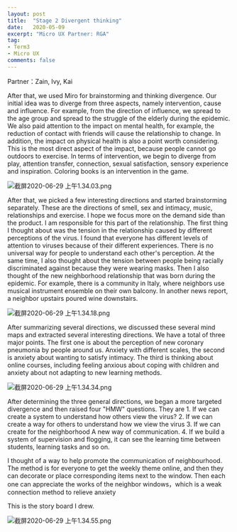 ```yaml
---
layout: post
title:  "Stage 2 Divergent thinking"
date:   2020-05-09
excerpt: "Micro UX Partner: RGA"
tag:
- Term3
- Micro UX
comments: false
---
```


Partner：Zain, Ivy, Kai

After that, we used Miro for brainstorming and thinking divergence. Our initial idea was to diverge from three aspects, namely intervention, cause and influence. For example, from the direction of influence, we spread to the age group and spread to the struggle of the elderly during the epidemic. We also paid attention to the impact on mental health, for example, the reduction of contact with friends will cause the relationship to change. In addition, the impact on physical health is also a point worth considering. This is the most direct aspect of the impact, because people cannot go outdoors to exercise. In terms of intervention, we begin to diverge from play, attention transfer, connection, sexual satisfaction, sensory experience and inspiration. Coloring books is an intervention in the game.

![截屏2020-06-29 上午1.34.03.png](https://i.loli.net/2020/06/29/xaEB4F6suTSmgwU.png)

After that, we picked a few interesting directions and started brainstorming separately. These are the directions of smell, sex and intimacy, music, relationships and exercise. I hope we focus more on the demand side than the product. I am responsible for this part of the relationship. The first thing I thought about was the tension in the relationship caused by different perceptions of the virus. I found that everyone has different levels of attention to viruses because of their different experiences. There is no universal way for people to understand each other's perception. At the same time, I also thought about the tension between people being racially discriminated against because they were wearing masks. Then I also thought of the new neighborhood relationship that was born during the epidemic. For example, there is a community in Italy, where neighbors use musical instrument ensemble on their own balcony. In another news report, a neighbor upstairs poured wine downstairs.

![截屏2020-06-29 上午1.34.18.png](https://i.loli.net/2020/06/29/9DOdZCaAjE7N5sp.png)

After summarizing several directions, we discussed these several mind maps and extracted several interesting directions. We have a total of three major points. The first one is about the perception of new coronary pneumonia by people around us. Anxiety with different scales, the second is anxiety about wanting to satisfy intimacy. The third is thinking about online courses, including feeling anxious about coping with children and anxiety about not adapting to new learning methods.

![截屏2020-06-29 上午1.34.34.png](https://i.loli.net/2020/06/29/LTEbJhI3FMNdpWP.png)

After determining the three general directions, we began a more targeted divergence and then raised four "HMW" questions. They are 1. If we can create a system to understand how others view the virus? 2. If we can create a way for others to understand how we view the virus 3. If we can create for the neighborhood A new way of communication. 4. If we build a system of supervision and flogging, it can see the learning time between students, learning tasks and so on.

I thought of a way to help promote the communication of neighbourhood. The method is for everyone to get the weekly theme online, and then they can decorate or place corresponding items next to the window. Then each one can appreciate the works of the neighbor windows，which is a weak connection method to relieve anxiety

This is the story board I drew.

![截屏2020-06-29 上午1.34.55.png](https://i.loli.net/2020/06/29/xbfglGHTFudpXNs.png)

